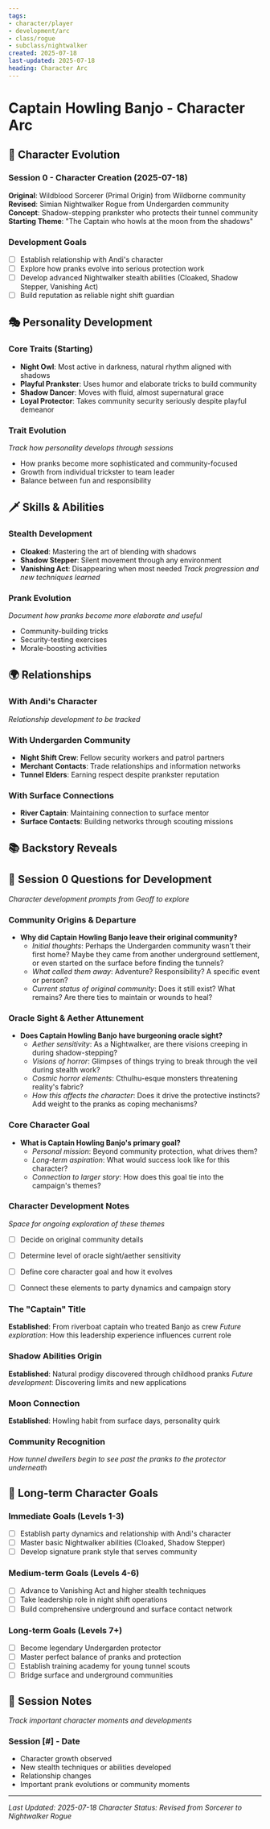 ```yaml
---
tags:
- character/player
- development/arc
- class/rogue
- subclass/nightwalker
created: 2025-07-18
last-updated: 2025-07-18
heading: Character Arc
---
```


# Captain Howling Banjo - Character Arc

## 🌱 Character Evolution

### Session 0 - Character Creation (2025-07-18)
**Original**: Wildblood Sorcerer (Primal Origin) from Wildborne community
**Revised**: Simian Nightwalker Rogue from Undergarden community
**Concept**: Shadow-stepping prankster who protects their tunnel community
**Starting Theme**: "The Captain who howls at the moon from the shadows"

### Development Goals
- [ ] Establish relationship with Andi's character
- [ ] Explore how pranks evolve into serious protection work
- [ ] Develop advanced Nightwalker stealth abilities (Cloaked, Shadow Stepper, Vanishing Act)
- [ ] Build reputation as reliable night shift guardian

## 🎭 Personality Development

### Core Traits (Starting)
- **Night Owl**: Most active in darkness, natural rhythm aligned with shadows
- **Playful Prankster**: Uses humor and elaborate tricks to build community
- **Shadow Dancer**: Moves with fluid, almost supernatural grace
- **Loyal Protector**: Takes community security seriously despite playful demeanor

### Trait Evolution
*Track how personality develops through sessions*
- How pranks become more sophisticated and community-focused
- Growth from individual trickster to team leader
- Balance between fun and responsibility

## 🗡️ Skills & Abilities

### Stealth Development
- **Cloaked**: Mastering the art of blending with shadows
- **Shadow Stepper**: Silent movement through any environment
- **Vanishing Act**: Disappearing when most needed
*Track progression and new techniques learned*

### Prank Evolution
*Document how pranks become more elaborate and useful*
- Community-building tricks
- Security-testing exercises
- Morale-boosting activities

## 🌍 Relationships

### With Andi's Character
*Relationship development to be tracked*

### With Undergarden Community
- **Night Shift Crew**: Fellow security workers and patrol partners
- **Merchant Contacts**: Trade relationships and information networks
- **Tunnel Elders**: Earning respect despite prankster reputation

### With Surface Connections
- **River Captain**: Maintaining connection to surface mentor
- **Surface Contacts**: Building networks through scouting missions

## 📚 Backstory Reveals

## 🔮 Session 0 Questions for Development
*Character development prompts from Geoff to explore*

### Community Origins & Departure
- **Why did Captain Howling Banjo leave their original community?**
  - *Initial thoughts*: Perhaps the Undergarden community wasn't their first home? Maybe they came from another underground settlement, or even started on the surface before finding the tunnels?
  - *What called them away*: Adventure? Responsibility? A specific event or person?
  - *Current status of original community*: Does it still exist? What remains? Are there ties to maintain or wounds to heal?

### Oracle Sight & Aether Attunement
- **Does Captain Howling Banjo have burgeoning oracle sight?**
  - *Aether sensitivity*: As a Nightwalker, are there visions creeping in during shadow-stepping?
  - *Visions of horror*: Glimpses of things trying to break through the veil during stealth work?
  - *Cosmic horror elements*: Cthulhu-esque monsters threatening reality's fabric?
  - *How this affects the character*: Does it drive the protective instincts? Add weight to the pranks as coping mechanisms?

### Core Character Goal
- **What is Captain Howling Banjo's primary goal?**
  - *Personal mission*: Beyond community protection, what drives them?
  - *Long-term aspiration*: What would success look like for this character?
  - *Connection to larger story*: How does this goal tie into the campaign's themes?

### Character Development Notes
*Space for ongoing exploration of these themes*
- [ ] Decide on original community details
- [ ] Determine level of oracle sight/aether sensitivity
- [ ] Define core character goal and how it evolves
- [ ] Connect these elements to party dynamics and campaign story



### The "Captain" Title
**Established**: From riverboat captain who treated Banjo as crew
*Future exploration*: How this leadership experience influences current role

### Shadow Abilities Origin
**Established**: Natural prodigy discovered through childhood pranks
*Future development*: Discovering limits and new applications

### Moon Connection
**Established**: Howling habit from surface days, personality quirk
### Community Recognition
*How tunnel dwellers begin to see past the pranks to the protector underneath*

## 🎯 Long-term Character Goals

### Immediate Goals (Levels 1-3)
- [ ] Establish party dynamics and relationship with Andi's character
- [ ] Master basic Nightwalker abilities (Cloaked, Shadow Stepper)
- [ ] Develop signature prank style that serves community

### Medium-term Goals (Levels 4-6)
- [ ] Advance to Vanishing Act and higher stealth techniques
- [ ] Take leadership role in night shift operations
- [ ] Build comprehensive underground and surface contact network

### Long-term Goals (Levels 7+)
- [ ] Become legendary Undergarden protector
- [ ] Master perfect balance of pranks and protection
- [ ] Establish training academy for young tunnel scouts
- [ ] Bridge surface and underground communities

## 📝 Session Notes
*Track important character moments and developments*

### Session [#] - Date
- Character growth observed
- New stealth techniques or abilities developed
- Relationship changes
- Important prank evolutions or community moments

---
*Last Updated: 2025-07-18*
*Character Status: Revised from Sorcerer to Nightwalker Rogue*